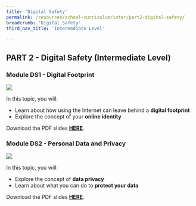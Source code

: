 ```yaml
---
title: 'Digital Safety'
permalink: /resources/school-curriculum/inter/part2-digital-safety/
breadcrumb: 'Digital Safety'
third_nav_title: 'Intermediate Level'

---
```


## PART 2 - Digital Safety (Intermediate Level)



### Module DS1 - Digital Footprint

![](../images/inter-ds1.jpg)

In this topic, you will: 

- Learn about how using the Internet can leave behind a **digital footprint**
- Explore the concept of your **online identity**

Download the PDF slides **[HERE](https://go.gov.sg/sure-ds1-inter-slides)**.



### Module DS2 - Personal Data and Privacy

![](../images/inter-ds2.jpg)

In this topic, you will: 

- Explore the concept of **data privacy**
- Learn about what you can do to **protect your data**

Download the PDF slides **[HERE](https://go.gov.sg/sure-ds2-inter-slides)**.



